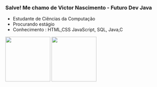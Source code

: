 ### Salve! Me chamo de Victor Nascimento - Futuro Dev Java

- Estudante de Ciências da Computação
- Procurando estágio
- Conhecimento : HTML,CSS JavaScript, SQL, Java,C

<div>
  <img height="140em" src="https://github-readme-stats.vercel.app/api?username=VicProT&show_icons=true&theme=dracula&include_all_commits=true&count_private=true"/>
  <img height="140em" src="https://github-readme-stats.vercel.app/api/top-langs/?username=VicProT&layout=compact&langs_count=16&theme=dracula"/>
</div>

<link rel="stylesheet" href="https://cdn.jsdelivr.net/gh/devicons/devicon@v2.15.1/devicon.min.css">
          
